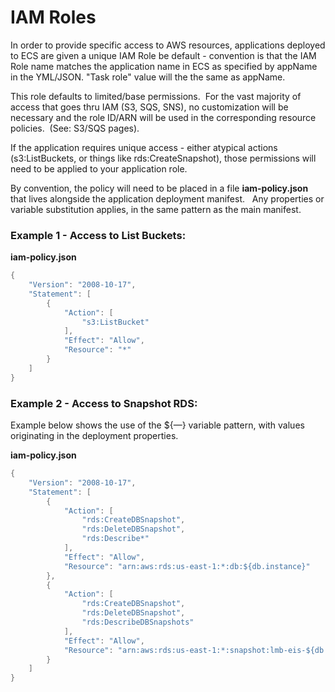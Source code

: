 # IAM Roles

In order to provide specific access to AWS resources, applications
deployed to ECS are given a unique IAM Role be default - convention is
that the IAM Role name matches the application name in ECS as specified
by appName in the YML/JSON. "Task role" value will the the same as appName.  

This role defaults to limited/base permissions.  For the vast majority
of access that goes thru IAM (S3, SQS, SNS), no customization will be
necessary and the role ID/ARN will be used in the corresponding resource
policies.  (See: S3/SQS pages).

If the application requires unique access - either atypical actions
(s3:ListBuckets, or things like rds:CreateSnapshot), those permissions
will need to be applied to your application role.

By convention, the policy will need to be placed in a file
**iam-policy.json** that lives alongside the application deployment
manifest.   Any properties or variable substitution applies, in the same
pattern as the main manifest.

### Example 1 - Access to List Buckets:

**iam-policy.json**

``` java
{
    "Version": "2008-10-17",
    "Statement": [
        {
            "Action": [
                "s3:ListBucket"
            ],
            "Effect": "Allow",
            "Resource": "*"
        }
    ]
}
```

### Example 2 - Access to Snapshot RDS:

Example below shows the use of the ${—} variable pattern, with values
originating in the deployment properties.

**iam-policy.json**

``` java
{
    "Version": "2008-10-17",
    "Statement": [
        {
            "Action": [
                "rds:CreateDBSnapshot",
                "rds:DeleteDBSnapshot",
                "rds:Describe*"
            ],
            "Effect": "Allow",
            "Resource": "arn:aws:rds:us-east-1:*:db:${db.instance}"
        },
        {
            "Action": [
                "rds:CreateDBSnapshot",
                "rds:DeleteDBSnapshot",
                "rds:DescribeDBSnapshots"
            ],
            "Effect": "Allow",
            "Resource": "arn:aws:rds:us-east-1:*:snapshot:lmb-eis-${db.instance}*"
        }
    ]
}
```